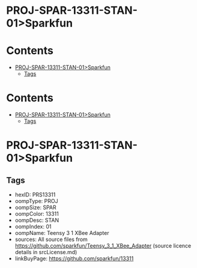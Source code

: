 
PROJ-SPAR-13311-STAN-01>Sparkfun
================================

Contents
========

* [PROJ-SPAR-13311-STAN-01>Sparkfun](#proj-spar-13311-stan-01sparkfun)
	* [Tags](#tags)

Contents
========

* [PROJ-SPAR-13311-STAN-01>Sparkfun](#proj-spar-13311-stan-01sparkfun)
	* [Tags](#tags)

# PROJ-SPAR-13311-STAN-01>Sparkfun

## Tags

- hexID: PRS13311
- oompType: PROJ
- oompSize: SPAR
- oompColor: 13311
- oompDesc: STAN
- oompIndex: 01
- oompName: Teensy 3 1 XBee Adapter
- sources: All source files from https://github.com/sparkfun/Teensy_3_1_XBee_Adapter (source licence details in srcLicense.md)
- linkBuyPage: https://github.com/sparkfun/13311
